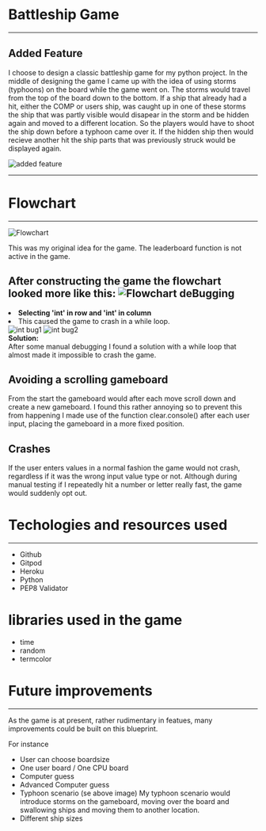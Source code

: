 # Battleship Game
---
## Added Feature

I choose to design a classic battleship game for my python project. In the middle of designing the game
I came up with the idea of using storms (typhoons) on the board while the game went on. The storms would
travel from the top of the board down to the bottom. If a ship that already had a hit, either the COMP or users ship, 
was caught up in one of these storms the ship that was partly visible would disapear in the storm and be
hidden again and moved to a different location. So the players would have to shoot the ship down before
a typhoon came over it. If the hidden ship then would recieve another hit the ship parts that was previously
struck would be displayed again.

![added feature](https://github.com/ThomasSpare/Battleships.spare/blob/main/documentation/Venn_diagram.png)

---

# Flowchart
---
![Flowchart](https://github.com/ThomasSpare/Battleships.spare/blob/main/documentation/Battleships_Flowchart.png)

This was my original idea for the game. The leaderboard function is not active in the game.



After constructing the game the flowchart looked more like this:
![Flowchart](/workspace/Battleships.spare/documentation/images/Battleship_end_flow.png)
deBugging
---

**<li>Selecting 'int' in row and 'int' in column<li>**
This caused the game to crash in a while loop.<br>
![int bug1](/workspace/Battleships.spare/documentation/Bugs/int_bug.jpg)
![int bug2](/workspace/Battleships.spare/documentation/Bugs/int2_bug.jpg)<br>
**Solution:**<br>
After some manual debugging I found a solution with a while loop that 
almost made it impossible to crash the game.

## Avoiding a scrolling gameboard
From the start the gameboard would after each move scroll down and create a new
gameboard. I found this rather annoying so to prevent this from happening I
made use of the function clear.console() after each user input, placing the
gameboard in a more fixed position.

## Crashes
If the user enters values in a normal fashion the game would not crash, regardless 
if it was the wrong input value type or not. Although during manual
testing if I repeatedly hit a number or letter really fast, 
the game would suddenly opt out. 


# Techologies and resources used
---

- Github
- Gitpod
- Heroku
- Python
- PEP8 Validator

# libraries used in the game

- time
- random
- termcolor



# Future improvements
---
As the game is at present, rather rudimentary in featues, many
improvements could be built on this blueprint. 

For instance
- User can choose boardsize
- One user board / One CPU board
- Computer guess
- Advanced Computer guess
- Typhoon scenario  (se above image)
My typhoon scenario would introduce storms on the gameboard, moving over the board and
swallowing ships and moving them to another location.
- Different ship sizes




